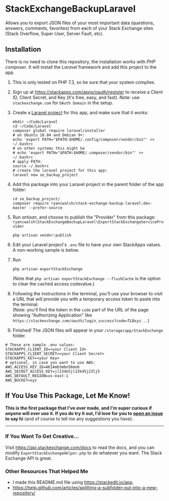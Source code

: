# StackExchangeBackupLaravel

Allows you to export JSON files of your most important data (questions, answers, comments, favorites) from each of your Stack Exchange sites (Stack Overflow, Super User, Server Fault, etc).

## Installation

There is no need to clone this repository, the installation works with _PHP composer_. It will install the _Laravel_ framework and add this project to the app.

 1. This is only tested on PHP 7.3, so be sure that your system complies.
 1. Sign up at https://stackapps.com/apps/oauth/register to receive a Client ID, Client Secret, and Key (it's free, easy, and fast). Note: use `stackexchange.com` for `OAuth Domain` in the setup.
 1. Create a [Laravel project](https://laravel.com/docs/5.8/installation#installing-laravel) for this app, and make sure that it works:
        
        mkdir ~/Code/Laravel
        cd ~/Code/Laravel
        composer global require laravel/installer
        # on Ubuntu 18.04 and Debian 9+:
        echo 'export PATH="$PATH:$HOME/.config/composer/vendor/bin"' >> ~/.bashrc
        # on other systems this might be
        # echo 'export PATH="$PATH:$HOME/.composer/vendor/bin"' >> ~/.bashrc
        # apply PATH:
        source ~/.bashrc
        # create the laravel project for this app:
        laravel new se_backup_project
 1. Add this package into your Laravel project in the parent folder of the app folder:
        
        cd se_backup_project/
        composer require ryancwalsh/stack-exchange-backup-laravel:dev-master --prefer-source
 1. Run _artisan_, and choose to publish the "Provider" from this package: `ryancwalsh\StackExchangeBackupLaravel\ExportStackExchangeServiceProvider`
        
        php artisan vendor:publish
 1. Edit your Laravel project's `.env` file to have your own StackApps values. A non-working sample is below.
 1. Run
 
        php artisan exportStackExchange
    (Note that `php artisan exportStackExchange --flushCache` is the option to clear the cached access codevalue.)
 1. Following the instructions in the terminal, you'll use your browser to visit a URL that will provide you with a temporary access token to paste into the terminal.  
    (Note: you'll find the token in the `code` part of the URL of the page showing "Authorizing Application" like `https://stackexchange.com/oauth/login_success?code=TLBxyz...`)
 1. Finished! The JSON files will appear in your `/storage/app/StackExchange` folder.

```
# These are sample .env values:
STACKAPPS_CLIENT_ID=<your Client Id>
STACKAPPS_CLIENT_SECRET=<your Client Secret>
STACKAPPS_KEY=<your Key>
# optional, in case you want to use AWS:
AWS_ACCESS_KEY_ID=AKIAmb3mbn56mn6
AWS_SECRET_ACCESS_KEY=jl234k5jl23k45j23lj5
AWS_DEFAULT_REGION=us-east-1
AWS_BUCKET=xyz
```

## If You Use This Package, Let Me Know!

**This is the first package that I've ever made, and I'm super curious if anyone will ever use it. If you do try it out, I'd love for you to [open an issue](https://github.com/ryancwalsh/StackExchangeBackupLaravelPHP/issues/new) to say hi** (and of course to tell me any suggestions you have).

___

### If You Want To Get Creative...

Visit https://api.stackexchange.com/docs to read the docs, and you can modify `ExportStackExchangeHelper.php` to do whatever you want. The Stack Exchange API is great.

### Other Resources That Helped Me

 - I made this README.md file using https://stackedit.io/app.
 - https://help.github.com/articles/splitting-a-subfolder-out-into-a-new-repository/
